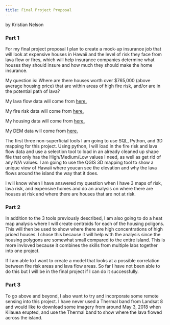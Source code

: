 ```yaml
---
title: Final Project Proposal
---
```

by Kristian Nelson

### Part 1 

For my final project proposal I plan to create a mock-up insurance job that will look at expensive
houses in Hawaii and the level of risk they face from lava flow or fires, which will help insurance companies determine
what houses they should insure and how much they should make the home insurance. 

My question is: Where are there houses worth over $765,000 (above average housing price) that are within areas of high fire 
risk, and/or are in the potential path of lava?

My lava flow data will come from [here.](http://geoportal.hawaii.gov/datasets/volcano-lava-flow-hazard-zones)

My fire risk data will come from [here.](http://geoportal.hawaii.gov/datasets/fire-risk-areas)

My housing data will come from [here.](http://geoportal.hawaii.gov/datasets/1eb5fa03038d49cba930096ea67194e0_5)

My DEM data will come from [here.](http://www.soest.hawaii.edu/coasts/data/hawaii/dem.html)

The first three non-superficial tools I am going to use SQL, Python, and 3D mapping for this project. Using python, 
I will load in the fire risk and lava flow data and use a selection tool to load in an already cleaned up shape file 
that only has the High/Medium/Low values I need, as well as get rid of any N/A values. I am going to use the QGIS 3D 
mapping tool to show a unique view of Hawaii where youcan see the elevation and why the lava flows around the 
island the way that it does.

I will know when I have answered my question when I have 3 maps of risk, lava risk, and expensive homes and do an analysis on 
where there are houses at risk and where there are houses that are not at risk. 

### Part 2 

In addition to the 3 tools previously described, I am also going to do a heat map analysis where I will create centroids for 
each of the housing poligons. This will then be used to show where there are high concentrations of high priced houses. I chose
this because it will help with the analysis since the housing polygons are somewhat small compared to the entire island. 
This is more invloved because it combines the skills from multiple labs together into one project. 

If I am able to I want to create a model that looks at a possible correlation between fire risk areas and lava flow areas. So
far I have not been able to do this but I will be in the final project if I can do it successfully.

### Part 3

To go above and beyond, I also want to try and incorporate some remote sensing into this project. I have never used a Thermal
band from Landsat 8 and would like to download some imagery from around May 3, 2018 when Kilauea erupted, and use the Thermal
band to show where the lava flowed across the island. 
